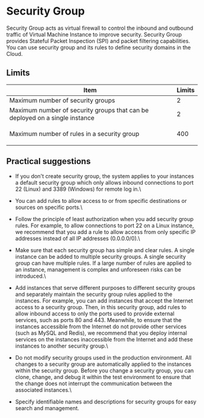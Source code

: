 # Security Group

Security Group acts as virtual firewall to control the inbound and outbound traffic of Virtual Machine Instance to improve security. Security Group provides Stateful Packet Inspection (SPI) and packet filtering capabilities. You can use security group and its rules to define security domains in the Cloud.

## **Limits**

| Item                                                                        | Limits           |
| --------------------------------------------------------------------------- | ---------------- |
| Maximum number of security groups                                           | 2                |
| Maximum number of security groups that can be deployed on a single instance | 2                |
| Maximum number of rules in a security group                                 | <p>400 <br> </p> |



## **Practical suggestions**

* If you don't create security group, the system applies to your instances a default security group which only allows inbound connections to port 22 (Linux) and 3389 (Windows) for remote log in.\

* You can add rules to allow access to or from specific destinations or sources on specific ports.\

* Follow the principle of least authorization when you add security group rules. For example, to allow connections to port 22 on a Linux instance, we recommend that you add a rule to allow access from only specific IP addresses instead of all IP addresses (0.0.0.0/0).\

* Make sure that each security group has simple and clear rules. A single instance can be added to multiple security groups. A single security group can have multiple rules. If a large number of rules are applied to an instance, management is complex and unforeseen risks can be introduced.\

* Add instances that serve different purposes to different security groups and separately maintain the security group rules applied to the instances. For example, you can add instances that accept the Internet access to a security group. Then, in this security group, add rules to allow inbound access to only the ports used to provide external services, such as ports 80 and 443. Meanwhile, to ensure that the instances accessible from the Internet do not provide other services (such as MySQL and Redis), we recommend that you deploy internal services on the instances inaccessible from the Internet and add these instances to another security group.\

* Do not modify security groups used in the production environment. All changes to a security group are automatically applied to the instances within the security group. Before you change a security group, you can clone, change, and debug it within the test environment to ensure that the change does not interrupt the communication between the associated instances.\

* Specify identifiable names and descriptions for security groups for easy search and management.

